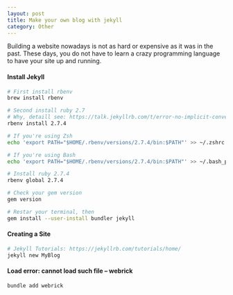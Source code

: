 ```yaml
---
layout: post
title: Make your own blog with jekyll
category: Other
---
```


Building a website nowadays is not as hard or expensive as it was in the past. These days, you do not have to learn a crazy programming language to have your site up and running.

#### Install Jekyll
```bash
# First install rbenv
brew install rbenv

# Second install ruby 2.7
# Why, detaill see: https://talk.jekyllrb.com/t/error-no-implicit-conversion-of-hash-into-integer/5890
rbenv install 2.7.4

# If you're using Zsh
echo 'export PATH="$HOME/.rbenv/versions/2.7.4/bin:$PATH"' >> ~/.zshrc

# If you're using Bash
echo 'export PATH="$HOME/.rbenv/versions/2.7.4/bin:$PATH"' >> ~/.bash_profile

# Install ruby 2.7.4
rbenv global 2.7.4

# Check your gem version
gem version

# Restar your terminal, then
gem install --user-install bundler jekyll
```

#### Creating a Site
```bash
# Jekyll Tutorials: https://jekyllrb.com/tutorials/home/ 
jekyll new MyBlog
```

#### Load error: cannot load such file – webrick
```bash
bundle add webrick
```
